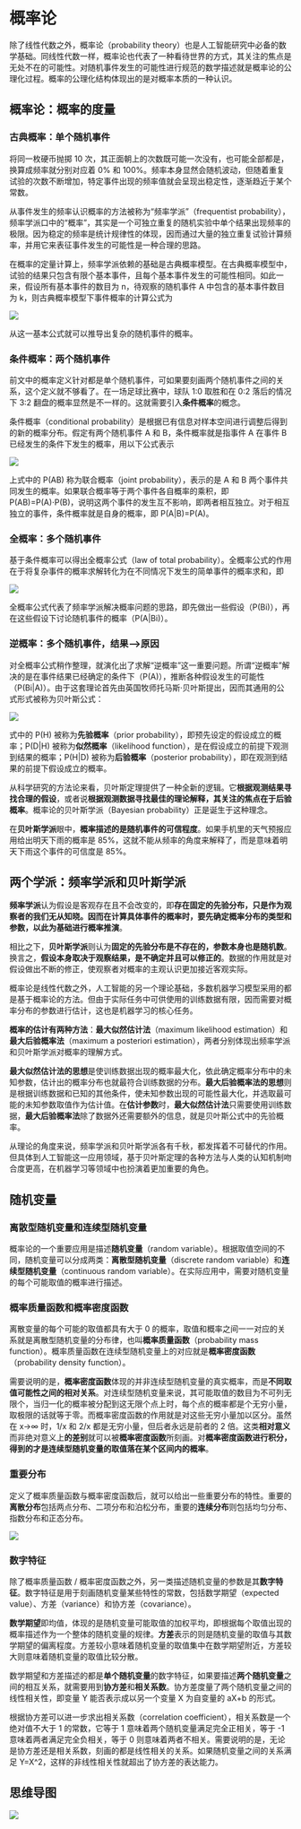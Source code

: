 # 概率论 #

除了线性代数之外，概率论（probability theory）也是人工智能研究中必备的数学基础。同线性代数一样，概率论也代表了一种看待世界的方式，其关注的焦点是无处不在的可能性。对随机事件发生的可能性进行规范的数学描述就是概率论的公理化过程。概率的公理化结构体现出的是对概率本质的一种认识。

## 概率论：概率的度量 ##

### 古典概率：单个随机事件 ###

将同一枚硬币抛掷 10 次，其正面朝上的次数既可能一次没有，也可能全部都是，换算成频率就分别对应着 0% 和 100%。频率本身显然会随机波动，但随着重复试验的次数不断增加，特定事件出现的频率值就会呈现出稳定性，逐渐趋近于某个常数。

从事件发生的频率认识概率的方法被称为“频率学派”（frequentist probability），频率学派口中的“概率”，其实是一个可独立重复的随机实验中单个结果出现频率的极限。因为稳定的频率是统计规律性的体现，因而通过大量的独立重复试验计算频率，并用它来表征事件发生的可能性是一种合理的思路。

在概率的定量计算上，频率学派依赖的基础是古典概率模型。在古典概率模型中，试验的结果只包含有限个基本事件，且每个基本事件发生的可能性相同。如此一来，假设所有基本事件的数目为 n，待观察的随机事件 A 中包含的基本事件数目为 k，则古典概率模型下事件概率的计算公式为

![](images/20180403182658.png)

从这一基本公式就可以推导出复杂的随机事件的概率。

### 条件概率：两个随机事件 ###

前文中的概率定义针对都是单个随机事件，可如果要刻画两个随机事件之间的关系，这个定义就不够看了。在一场足球比赛中，球队 1:0 取胜和在 0:2 落后的情况下 3:2 翻盘的概率显然是不一样的。这就需要引入**条件概率**的概念。

条件概率（conditional probability）是根据已有信息对样本空间进行调整后得到的新的概率分布。假定有两个随机事件 A 和 B，条件概率就是指事件 A 在事件 B 已经发生的条件下发生的概率，用以下公式表示

![](images/20180403182836.png)

上式中的 P(AB) 称为联合概率（joint probability），表示的是 A 和 B 两个事件共同发生的概率。如果联合概率等于两个事件各自概率的乘积，即 P(AB)=P(A)⋅P(B)，说明这两个事件的发生互不影响，即两者相互独立。对于相互独立的事件，条件概率就是自身的概率，即 P(A|B)=P(A)。

### 全概率：多个随机事件 ###

基于条件概率可以得出全概率公式（law of total probability）。全概率公式的作用在于将复杂事件的概率求解转化为在不同情况下发生的简单事件的概率求和，即

![](images/20180403183059.png)

全概率公式代表了频率学派解决概率问题的思路，即先做出一些假设（P(Bi)），再在这些假设下讨论随机事件的概率（P(A|Bi)）。

### 逆概率：多个随机事件，结果-->原因 ###

对全概率公式稍作整理，就演化出了求解“逆概率”这一重要问题。所谓“逆概率”解决的是在事件结果已经确定的条件下（P(A)），推断各种假设发生的可能性（P(Bi|A)）。由于这套理论首先由英国牧师托马斯·贝叶斯提出，因而其通用的公式形式被称为贝叶斯公式：

![](images/20180403183611.png)

式中的 P(H) 被称为**先验概率**（prior probability），即预先设定的假设成立的概率；P(D|H) 被称为**似然概率**（likelihood function），是在假设成立的前提下观测到结果的概率；P(H|D) 被称为**后验概率**（posterior probability），即在观测到结果的前提下假设成立的概率。

从科学研究的方法论来看，贝叶斯定理提供了一种全新的逻辑。它**根据观测结果寻找合理的假设**，或者说**根据观测数据寻找最佳的理论解释，其关注的焦点在于后验概率**。概率论的贝叶斯学派（Bayesian probability）正是诞生于这种理念。

在**贝叶斯学派**眼中，**概率描述的是随机事件的可信程度**。如果手机里的天气预报应用给出明天下雨的概率是 85%，这就不能从频率的角度来解释了，而是意味着明天下雨这个事件的可信度是 85%。

## 两个学派：频率学派和贝叶斯学派 ##

**频率学派**认为假设是客观存在且不会改变的，即**存在固定的先验分布，只是作为观察者的我们无从知晓。因而在计算具体事件的概率时，要先确定概率分布的类型和参数，以此为基础进行概率推演**。

相比之下，**贝叶斯学派**则认为**固定的先验分布是不存在的，参数本身也是随机数**。换言之，**假设本身取决于观察结果，是不确定并且可以修正的**。数据的作用就是对假设做出不断的修正，使观察者对概率的主观认识更加接近客观实际。

概率论是线性代数之外，人工智能的另一个理论基础，多数机器学习模型采用的都是基于概率论的方法。但由于实际任务中可供使用的训练数据有限，因而需要对概率分布的参数进行估计，这也是机器学习的核心任务。

**概率的估计有两种方法**：**最大似然估计法**（maximum likelihood estimation）和**最大后验概率法**（maximum a posteriori estimation），两者分别体现出频率学派和贝叶斯学派对概率的理解方式。

**最大似然估计法的思想**是使训练数据出现的概率最大化，依此确定概率分布中的未知参数，估计出的概率分布也就最符合训练数据的分布。**最大后验概率法的思想**则是根据训练数据和已知的其他条件，使未知参数出现的可能性最大化，并选取最可能的未知参数取值作为估计值。在**估计参数**时，**最大似然估计法**只需要使用训练数据，**最大后验概率法**除了数据外还需要额外的信息，就是贝叶斯公式中的先验概率。

从理论的角度来说，频率学派和贝叶斯学派各有千秋，都发挥着不可替代的作用。但具体到人工智能这一应用领域，基于贝叶斯定理的各种方法与人类的认知机制吻合度更高，在机器学习等领域中也扮演着更加重要的角色。

## 随机变量 ##

### 离散型随机变量和连续型随机变量 ###

概率论的一个重要应用是描述**随机变量**（random variable）。根据取值空间的不同，随机变量可以分成两类：**离散型随机变量**（discrete random variable）和**连续型随机变量**（continuous random variable）。在实际应用中，需要对随机变量的每个可能取值的概率进行描述。

### 概率质量函数和概率密度函数 ###

离散变量的每个可能的取值都具有大于 0 的概率，取值和概率之间一一对应的关系就是离散型随机变量的分布律，也叫**概率质量函数**（probability mass function）。概率质量函数在连续型随机变量上的对应就是**概率密度函数**（probability density function）。

需要说明的是，**概率密度函数**体现的并非连续型随机变量的真实概率，而是**不同取值可能性之间的相对关系**。对连续型随机变量来说，其可能取值的数目为不可列无限个，当归一化的概率被分配到这无限个点上时，每个点的概率都是个无穷小量，取极限的话就等于零。而概率密度函数的作用就是对这些无穷小量加以区分。虽然在 x→∞ 时，1/x 和 2/x 都是无穷小量，但后者永远是前者的 2 倍。这类**相对意义**而非绝对意义上**的差别**就可以被**概率密度函数**所刻画。对**概率密度函数进行积分，得到的才是连续型随机变量的取值落在某个区间内的概率**。

### 重要分布 ###

定义了概率质量函数与概率密度函数后，就可以给出一些重要分布的特性。重要的**离散分布**包括两点分布、二项分布和泊松分布，重要的**连续分布**则包括均匀分布、指数分布和正态分布。

![](images/20180403184829.png)

### 数字特征 ###

除了概率质量函数 / 概率密度函数之外，另一类描述随机变量的参数是其**数字特征**。数字特征是用于刻画随机变量某些特性的常数，包括数学期望（expected value）、方差（variance）和协方差（covariance）。

**数学期望**即均值，体现的是随机变量可能取值的加权平均，即根据每个取值出现的概率描述作为一个整体的随机变量的规律。**方差**表示的则是随机变量的取值与其数学期望的偏离程度。方差较小意味着随机变量的取值集中在数学期望附近，方差较大则意味着随机变量的取值比较分散。

数学期望和方差描述的都是**单个随机变量**的数字特征，如果要描述**两个随机变量**之间的相互关系，就需要用到**协方差**和**相关系数**。协方差度量了两个随机变量之间的线性相关性，即变量 Y 能否表示成以另一个变量 X 为自变量的 aX+b 的形式。

根据协方差可以进一步求出相关系数（correlation coefficient），相关系数是一个绝对值不大于 1 的常数，它等于 1 意味着两个随机变量满足完全正相关，等于 -1 意味着两者满足完全负相关，等于 0 则意味着两者不相关。需要说明的是，无论是协方差还是相关系数，刻画的都是线性相关的关系。如果随机变量之间的关系满足 Y=X^2，这样的非线性相关性就超出了协方差的表达能力。


## 思维导图 ##

![](images/20180403185429.png)


